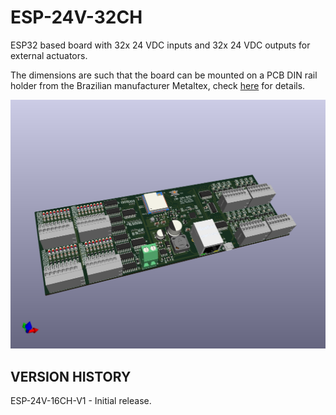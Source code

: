 # ESP-24V-32CH

ESP32 based board with 32x 24 VDC inputs and 32x 24 VDC outputs for external actuators.

The dimensions are such that the board can be mounted on a PCB DIN rail holder from the Brazilian manufacturer Metaltex, check [here](https://www.metaltex.com.br/produtos/componentes/suportes/sp7-suporte-para-montagem-de-placa-de-circuito-impresso-em-trilho-din) for details.

![alt text](https://github.com/thermseekr/esp-24v-32ch/blob/main/V1/esp-24v-32ch-v1.png "ESP-24V-32CH")

## VERSION HISTORY

ESP-24V-16CH-V1 - Initial release.
